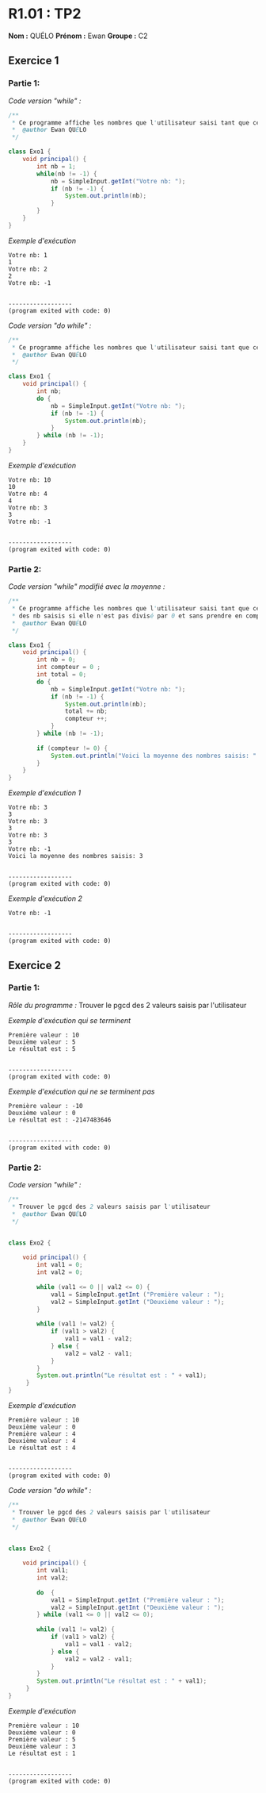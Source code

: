 # R1.01 : TP2

**Nom :** QUÉLO
**Prénom :** Ewan
**Groupe :** C2

## Exercice 1 
### Partie 1:
_Code version "while" :_
```java
/**
 * Ce programme affiche les nombres que l'utilisateur saisi tant que ce n'est pas -1
 *  @author Ewan QUÉLO
 */

class Exo1 {
	void principal() {
		int nb = 1;
		while(nb != -1) {
			nb = SimpleInput.getInt("Votre nb: ");
			if (nb != -1) {
				System.out.println(nb);
			}
		}
	}
}

```
_Exemple d'exécution_
```
Votre nb: 1
1
Votre nb: 2
2
Votre nb: -1


------------------
(program exited with code: 0)

```

_Code version "do while" :_
```java
/**
 * Ce programme affiche les nombres que l'utilisateur saisi tant que ce n'est pas -1
 *  @author Ewan QUÉLO
 */

class Exo1 {
	void principal() {
		int nb;
		do {
			nb = SimpleInput.getInt("Votre nb: ");
			if (nb != -1) {
				System.out.println(nb);
			}
		} while (nb != -1);
	}
}

```

_Exemple d'exécution_
```
Votre nb: 10
10
Votre nb: 4
4
Votre nb: 3
3
Votre nb: -1


------------------
(program exited with code: 0)

```

### Partie 2:
_Code version "while" modifié avec la moyenne :_
```java
/**
 * Ce programme affiche les nombres que l'utilisateur saisi tant que ce n'est pas -1, ainsi que la moyenne
 * des nb saisis si elle n'est pas divisé par 0 et sans prendre en compte -1
 *  @author Ewan QUÉLO
 */

class Exo1 {
	void principal() {
		int nb = 0;
		int compteur = 0 ;
		int total = 0;
		do {
			nb = SimpleInput.getInt("Votre nb: ");
			if (nb != -1) {
				System.out.println(nb);
				total += nb;
				compteur ++;
			}
		} while (nb != -1);
		
		if (compteur != 0) {
			System.out.println("Voici la moyenne des nombres saisis: " + (total / compteur));
		}
	}
}
```
_Exemple d'exécution 1_
```
Votre nb: 3
3
Votre nb: 3
3
Votre nb: 3
3
Votre nb: -1
Voici la moyenne des nombres saisis: 3


------------------
(program exited with code: 0)
```
_Exemple d'exécution 2_
```
Votre nb: -1


------------------
(program exited with code: 0)
```

## Exercice 2
### Partie 1:

_Rôle du programme :_
Trouver le pgcd des 2 valeurs saisis par l'utilisateur

_Exemple d'exécution qui se terminent_
```
Première valeur : 10
Deuxième valeur : 5
Le résultat est : 5


------------------
(program exited with code: 0)
```
_Exemple d'exécution qui ne se terminent pas_
```
Première valeur : -10
Deuxième valeur : 0
Le résultat est : -2147483646


------------------
(program exited with code: 0)

```

### Partie 2:
_Code version "while" :_
```java
/**
 * Trouver le pgcd des 2 valeurs saisis par l'utilisateur
 *  @author Ewan QUÉLO
 */


class Exo2 {
	
	void principal() {
		int val1 = 0;
		int val2 = 0;
		
		while (val1 <= 0 || val2 <= 0) {
			val1 = SimpleInput.getInt ("Première valeur : ");
			val2 = SimpleInput.getInt ("Deuxième valeur : ");
		}
		
		while (val1 != val2) {
			if (val1 > val2) {
				val1 = val1 - val2;
			} else {
				val2 = val2 - val1;
			}
		}
        System.out.println("Le résultat est : " + val1);
     }
}
```
_Exemple d'exécution_
```
Première valeur : 10
Deuxième valeur : 0
Première valeur : 4
Deuxième valeur : 4
Le résultat est : 4


------------------
(program exited with code: 0)

```
_Code version "do while" :_
```java
/**
 * Trouver le pgcd des 2 valeurs saisis par l'utilisateur
 *  @author Ewan QUÉLO
 */


class Exo2 {
	
	void principal() {
		int val1;
		int val2;
		
		do  {
			val1 = SimpleInput.getInt ("Première valeur : ");
			val2 = SimpleInput.getInt ("Deuxième valeur : ");
		} while (val1 <= 0 || val2 <= 0);
		
		while (val1 != val2) {
			if (val1 > val2) {
				val1 = val1 - val2;
			} else {
				val2 = val2 - val1;
			}
		}
        System.out.println("Le résultat est : " + val1);
     }
}

```
_Exemple d'exécution_
```
Première valeur : 10
Deuxième valeur : 0
Première valeur : 5
Deuxième valeur : 3
Le résultat est : 1


------------------
(program exited with code: 0)

```
